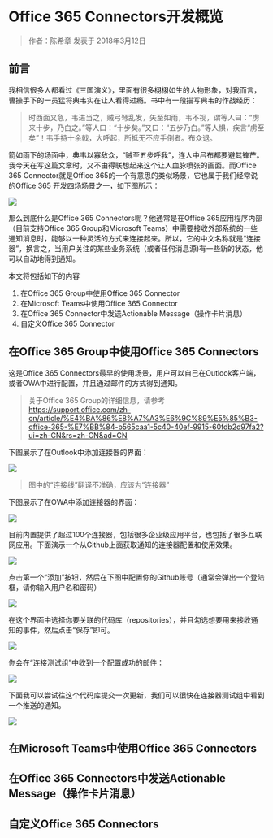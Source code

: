 # Office 365 Connectors开发概览
> 作者：陈希章 发表于 2018年3月12日

## 前言

我相信很多人都看过《三国演义》，里面有很多栩栩如生的人物形象，对我而言，曹操手下的一员猛将典韦实在让人看得过瘾。书中有一段描写典韦的作战经历：

>时西面又急，韦进当之，贼弓弩乱发，矢至如雨，韦不视，谓等人曰：“虏来十步，乃白之。”等人曰：“十步矣。”又曰：“五步乃白。”等人惧，疾言“虏至矣”！韦手持十余戟，大呼起，所抵无不应手倒者。布众退。

箭如雨下的场面中，典韦以寡敌众，“贼至五步呼我”，连人中吕布都要避其锋芒。我今天在写这篇文章时，又不由得联想起来这个让人血脉喷张的画面。而Office 365 Connector就是Office 365的一个有意思的类似场景，它也属于我们经常说的Office 365 开发四场场景之一，如下图所示：

![](images/2018-03-12-17-06-31.png)

那么到底什么是Office 365 Connectors呢？他通常是在Office 365应用程序内部（目前支持Office 365 Group和Microsoft Teams）中需要接收外部系统的一些通知消息时，能够以一种灵活的方式来连接起来。所以，它的中文名称就是“连接器”，换言之，当用户关注的某些业务系统（或者任何消息源)有一些新的状态，他可以自动地得到通知。

本文将包括如下的内容
1. 在Office 365 Group中使用Office 365 Connector
1. 在Microsoft Teams中使用Office 365 Connector
1. 在Office 365 Connector中发送Actionable Message（操作卡片消息）
1. 自定义Office 365 Connector


## 在Office 365 Group中使用Office 365 Connectors

这是Office 365 Connectors最早的使用场景，用户可以自己在Outlook客户端，或者OWA中进行配置，并且通过邮件的方式得到通知。

>关于Office 365 Group的详细信息，请参考 <https://support.office.com/zh-cn/article/%E4%BA%86%E8%A7%A3%E6%9C%89%E5%85%B3-office-365-%E7%BB%84-b565caa1-5c40-40ef-9915-60fdb2d97fa2?ui=zh-CN&rs=zh-CN&ad=CN>

下图展示了在Outlook中添加连接器的界面：

![](images/2018-03-12-17-18-34.png)

> 图中的“连接线”翻译不准确，应该为“连接器”

下图展示了在OWA中添加连接器的界面：

![](images/2018-03-12-17-24-20.png)

目前内置提供了超过100个连接器，包括很多企业级应用平台，也包括了很多互联网应用。下面演示一个从Github上面获取通知的连接器配置和使用效果。

![](images/2018-03-12-17-31-18.png)

点击第一个“添加”按钮，然后在下图中配置你的Github账号（通常会弹出一个登陆框，请你输入用户名和密码）

![](images/2018-03-12-17-32-21.png)

在这个界面中选择你要关联的代码库（repositories），并且勾选想要用来接收通知的事件，然后点击“保存”即可。

![](images/2018-03-12-17-34-13.png)

你会在“连接测试组”中收到一个配置成功的邮件：

![](images/2018-03-12-17-37-27.png)

下面我可以尝试往这个代码库提交一次更新，我们可以很快在连接器测试组中看到一个推送的通知。

![](images/2018-03-12-17-37-48.png)



## 在Microsoft Teams中使用Office 365 Connectors

## 在Office 365 Connectors中发送Actionable Message（操作卡片消息）

## 自定义Office 365 Connectors









